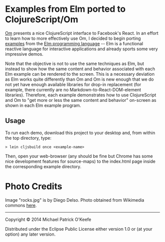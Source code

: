# Examples from Elm ported to ClojureScript/Om

[Om](https://github.com/swannodette/om) presents a nice ClojureScript interface
to Facebook's React. In an effort to learn how to more effectively use Om, I
decided to begin porting [examples](http://elm-lang.org/Examples.elm) from the
[Elm programming language](http://elm-lang.org/) -- Elm is a functional reactive
language for interactive applications and already sports some very impressive
demos.

Note that the objective is not to use the same techniques as Elm, but instead
to show how the same content and behavior associated with each Elm example can
be rendered to the screen. This is a necessary deviation as Elm works quite
differently than Om and Om is new enough that we do not yet have enough
available libraries for drop-in replacement (for example, there currently are
no Markdown-to-React-DOM-element libraries). Therefore, each example
demonstrates how to use ClojureScript and Om to "get more or less the same
content and behavior" on-screen as shown in each Elm example program.

## Usage

To run each demo, download this project to your desktop and, from within the top
directory, type:

    > lein cljsbuild once <example-name>

Then, open your web-browser (any should be fine but Chrome has some nice
development features for source-maps) to the index.html page inside the
corresponding example directory.

# Photo Credits

Image "rocks.jpg" is by Diego Delso. Photo obtained from Wikimedia commons
[here](http://commons.wikimedia.org/wiki/Main_page#mediaviewer/File:Prismas_Bas%C3%A1lticos,_Huasca_de_Ocampo,_Hidalgo,_M%C3%A9xico,_2013-10-10,_DD_10.JPG).

------------------------------------------------------------

Copyright © 2014 Michael Patrick O'Keefe

Distributed under the Eclipse Public License either version 1.0 or (at
your option) any later version.
